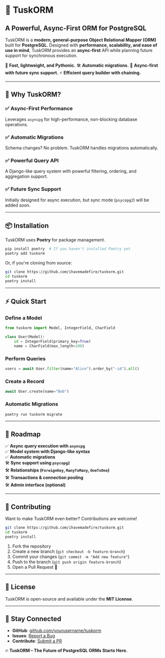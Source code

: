 # 🐘 TuskORM

## A Powerful, Async-First ORM for PostgreSQL
TuskORM is a **modern, general-purpose Object Relational Mapper (ORM)** built for **PostgreSQL**. Designed with **performance, scalability, and ease of use in mind**, TuskORM provides an **async-first** API while planning future support for synchronous execution.

🚀 **Fast, lightweight, and Pythonic.**
🛠 **Automatic migrations.**
🔄 **Async-first with future sync support.**
⚡ **Efficient query builder with chaining.**

---

## 🚀 Why TuskORM?
### ✅ **Async-First Performance**
Leverages `asyncpg` for high-performance, non-blocking database operations.

### ✅ **Automatic Migrations**
Schema changes? No problem. TuskORM handles migrations automatically.

### ✅ **Powerful Query API**
A Django-like query system with powerful filtering, ordering, and aggregation support.

### ✅ **Future Sync Support**
Initially designed for async execution, but sync mode (`psycopg2`) will be added soon.

---

## 📦 Installation
TuskORM uses **Poetry** for package management.

```sh
pip install poetry  # If you haven't installed Poetry yet
poetry add tuskorm
```

Or, if you're cloning from source:
```sh
git clone https://github.com/ihavemadefire/tuskorm.git
cd tuskorm
poetry install
```

---

## ⚡ Quick Start
### Define a Model
```python
from tuskorm import Model, IntegerField, CharField

class User(Model):
    id = IntegerField(primary_key=True)
    name = CharField(max_length=100)
```

### Perform Queries
```python
users = await User.filter(name="Alice").order_by("-id").all()
```

### Create a Record
```python
await User.create(name="Bob")
```

### Automatic Migrations
```sh
poetry run tuskorm migrate
```

---

## 🔧 Roadmap
✅ **Async query execution with `asyncpg`**  
✅ **Model system with Django-like syntax**  
✅ **Automatic migrations**  
🛠 **Sync support using `psycopg2`**  
🛠 **Relationships (`ForeignKey`, `ManyToMany`, `OneToOne`)**  
🛠 **Transactions & connection pooling**  
🛠 **Admin interface (optional)**  

---

## 🤝 Contributing
Want to make TuskORM even better? Contributions are welcome!

```sh
git clone https://github.com/ihavemadefire/tuskorm.git
cd tuskorm
poetry install
```

1. Fork the repository
2. Create a new branch (`git checkout -b feature-branch`)
3. Commit your changes (`git commit -m "Add new feature"`)
4. Push to the branch (`git push origin feature-branch`)
5. Open a Pull Request 🎉

---

## 📝 License
TuskORM is open-source and available under the **MIT License**.

---

## 🌟 Stay Connected
- **GitHub**: [github.com/yourusername/tuskorm](https://github.com/ihavemadefire/tuskorm)
- **Issues**: [Report a Bug](https://github.com/ihavemadefire/tuskorm/issues)
- **Contribute**: [Submit a PR](https://github.com/ihavemadefire/tuskorm/pulls)

🔥 **TuskORM – The Future of PostgreSQL ORMs Starts Here.**


